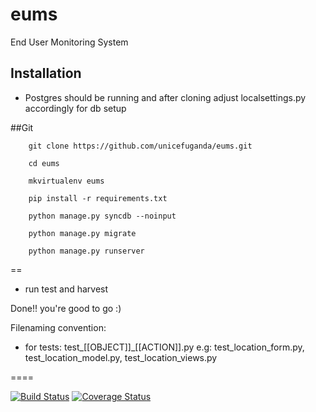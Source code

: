 eums
====

End User Monitoring System

Installation
------------
* Postgres should be running and after cloning adjust localsettings.py accordingly for db setup 

##Git

        git clone https://github.com/unicefuganda/eums.git

        cd eums

        mkvirtualenv eums

        pip install -r requirements.txt

        python manage.py syncdb --noinput

        python manage.py migrate

        python manage.py runserver
        
==

* run test and harvest

Done!! you're good to go :)

Filenaming convention:
* for tests: test_[[OBJECT]]_[[ACTION]].py
e.g: test_location_form.py, test_location_model.py, test_location_views.py

====

[![Build Status](https://snap-ci.com/unicefuganda/eums/branch/master/build_image)](https://snap-ci.com/unicefuganda/eums/branch/master)
[![Coverage Status](https://img.shields.io/coveralls/unicefuganda/eums.svg)](https://coveralls.io/r/unicefuganda/eums)
